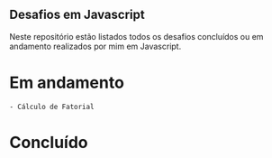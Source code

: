## Desafios em Javascript

Neste repositório estão listados todos os desafios concluídos ou em andamento realizados por mim em Javascript.

# Em andamento
    - Cálculo de Fatorial

# Concluído

